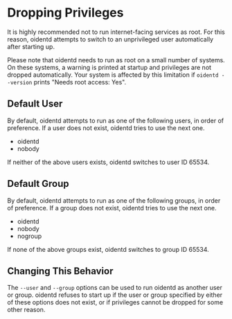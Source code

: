 <!--
Copyright (c)  2018-2020  Janik Rabe

Permission is granted to copy, distribute and/or modify this document
under the terms of the GNU Free Documentation License, Version 1.3
or any later version published by the Free Software Foundation;
with no Invariant Sections, no Front-Cover Texts, and no Back-Cover Texts.
A copy of the license is included in the file 'COPYING.DOC'
-->

# Dropping Privileges

It is highly recommended not to run internet-facing services as root.
For this reason, oidentd attempts to switch to an unprivileged user
automatically after starting up.

Please note that oidentd needs to run as root on a small number of systems.
On these systems, a warning is printed at startup and privileges are not
dropped automatically.
Your system is affected by this limitation if `oidentd --version` prints "Needs
root access: Yes".

## Default User

By default, oidentd attempts to run as one of the following users, in order of
preference.
If a user does not exist, oidentd tries to use the next one.

* oidentd
* nobody

If neither of the above users exists, oidentd switches to user ID 65534.

## Default Group

By default, oidentd attempts to run as one of the following groups, in order of
preference.
If a group does not exist, oidentd tries to use the next one.

* oidentd
* nobody
* nogroup

If none of the above groups exist, oidentd switches to group ID 65534.

## Changing This Behavior

The `--user` and `--group` options can be used to run oidentd as another user
or group.
oidentd refuses to start up if the user or group specified by either of these
options does not exist, or if privileges cannot be dropped for some other
reason.

